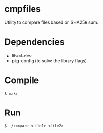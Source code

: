 cmpfiles
========

Utility to compare files based on SHA256 sum.

Dependencies
============

* libssl-dev
* pkg-config (to solve the library flags)

Compile
=======

`$ make`

Run
===
`$ ./compare <file1> <file2>`
